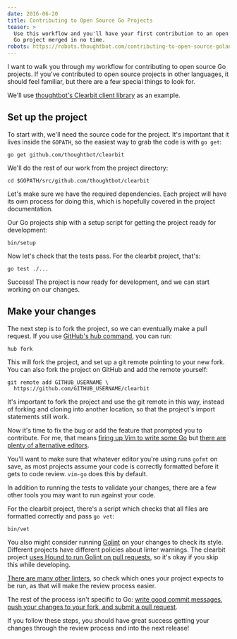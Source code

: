 ```yaml
---
date: 2016-06-20
title: Contributing to Open Source Go Projects
teaser: >
  Use this workflow and you'll have your first contribution to an open source
  Go project merged in no time.
robots: https://robots.thoughtbot.com/contributing-to-open-source-golang-projects
---
```


I want to walk you through my workflow for contributing to open source Go
projects. If you've contributed to open source projects in other languages, it
should feel familiar, but there are a few special things to look for.

We'll use [thoughtbot's Clearbit client library][clearbit] as an example.

## Set up the project

To start with, we'll need the source code for the project. It's important that
it lives inside the `GOPATH`, so the easiest way to grab the code is with `go
get`:

```
go get github.com/thoughtbot/clearbit
```

We'll do the rest of our work from the project directory:

```
cd $GOPATH/src/github.com/thoughtbot/clearbit
```

Let's make sure we have the required dependencies. Each project will have its
own process for doing this, which is hopefully covered in the project
documentation.

Our Go projects ship with a setup script for getting the project ready for
development:

```
bin/setup
```

Now let's check that the tests pass. For the clearbit project, that's:

```
go test ./...
```

Success! The project is now ready for development, and we can start working on
our changes.

## Make your changes

The next step is to fork the project, so we can eventually make a pull request.
If you use [GitHub's hub command][hub], you can run:

```
hub fork
```

This will fork the project, and set up a git remote pointing to your new fork.
You can also fork the project on GitHub and add the remote yourself:

```
git remote add GITHUB_USERNAME \
  https://github.com/GITHUB_USERNAME/clearbit
```

It's important to fork the project and use the git remote in this way, instead
of forking and cloning into another location, so that the project's import
statements still work.

Now it's time to fix the bug or add the feature that prompted you to
contribute. For me, that means [firing up Vim to write some Go][vim-go] but
[there are plenty of alternative editors][editors].

You'll want to make sure that whatever editor you're using runs `gofmt` on
save, as most projects assume your code is correctly formatted before it gets
to code review. `vim-go` does this by default.

In addition to running the tests to validate your changes, there are a few
other tools you may want to run against your code.

For the clearbit project, there's a script which checks that all files are
formatted correctly and pass `go vet`:

```
bin/vet
```

You also might consider running [Golint] on your changes to check its style.
Different projects have different policies about linter warnings. The clearbit
project [uses Hound to run Golint on pull requests][hound], so it's okay if you
skip this while developing.

[There are many other linters][linters], so check which ones your project
expects to be run, as that will make the review process easier.

The rest of the process isn't specific to Go: [write good commit messages, push
your changes to your fork, and submit a pull request][pr].

If you follow these steps, you should have great success getting your changes
through the review process and into the next release!

  [Golint]: https://github.com/golang/lint
  [clearbit]: https://github.com/thoughtbot/clearbit
  [editors]: https://github.com/golang/go/wiki/IDEsAndTextEditorPlugins
  [hound]: https://robots.thoughtbot.com/go-hound-and-code-review-comments
  [hub]: https://github.com/github/hub
  [linters]: https://github.com/alecthomas/gometalinter
  [pr]: https://github.com/thoughtbot/guides/tree/master/protocol/git#write-a-feature
  [vim-go]: https://robots.thoughtbot.com/writing-go-in-vim
